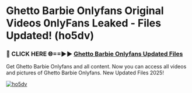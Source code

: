 # Ghetto Barbie Onlyfans Original Videos 0nlyFans Leaked - Files Updated! (ho5dv)

<h3>🔴 CLICK HERE 🌐==►► <a href="https://tinyurl.com/2wckxsce" rel="nofollow">Ghetto Barbie Onlyfans Updated Files</a></h3>

Get Ghetto Barbie Onlyfans and all content. Now you can access all videos and pictures of Ghetto Barbie Onlyfans. New Updated Files 2025!

[![ho5dv](https://i.imgur.com/AFduVYN.gif)](https://tinyurl.com/2wckxsce)
